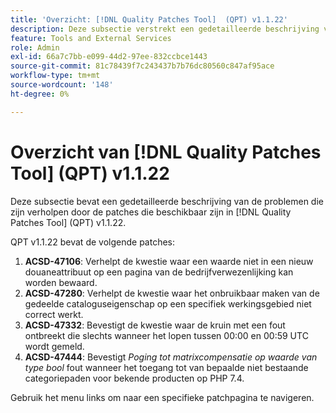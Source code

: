 ```yaml
---
title: 'Overzicht: [!DNL Quality Patches Tool]  (QPT) v1.1.22'
description: Deze subsectie verstrekt een gedetailleerde beschrijving van de kwesties die door de flarden beschikbaar in  [!DNL Quality Patches Tool]  (QPT) v1.1.22 worden bevestigd.
feature: Tools and External Services
role: Admin
exl-id: 66a7c7bb-e099-44d2-97ee-832ccbce1443
source-git-commit: 81c78439f7c243437b7b76dc80560c847af95ace
workflow-type: tm+mt
source-wordcount: '148'
ht-degree: 0%

---
```


# Overzicht van [!DNL Quality Patches Tool] (QPT) v1.1.22

Deze subsectie bevat een gedetailleerde beschrijving van de problemen die zijn verholpen door de patches die beschikbaar zijn in [!DNL Quality Patches Tool] (QPT) v1.1.22.

QPT v1.1.22 bevat de volgende patches:

1. **ACSD-47106**: Verhelpt de kwestie waar een waarde niet in een nieuw douaneattribuut op een pagina van de bedrijfverwezenlijking kan worden bewaard.
1. **ACSD-47280**: Verhelpt de kwestie waar het onbruikbaar maken van de gedeelde cataloguseigenschap op een specifiek werkingsgebied niet correct werkt.
1. **ACSD-47332**: Bevestigt de kwestie waar de kruin met een fout ontbreekt die slechts wanneer het lopen tussen 00:00 en 00:59 UTC wordt gemeld.
1. **ACSD-47444**: Bevestigt _Poging tot matrixcompensatie op waarde van type bool_ fout wanneer het toegang tot van bepaalde niet bestaande categoriepaden voor bekende producten op PHP 7.4.

Gebruik het menu links om naar een specifieke patchpagina te navigeren.
